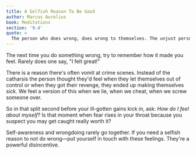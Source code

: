 ```yaml
---
title: A Selfish Reason To Be Good
author: Marcus Aurelius
book: Meditations
section: '9.4'
quote: >
  The person who does wrong, does wrong to themselves. The unjust person is unjust to themselves—making themselves evil.
---
```


The next time you do something wrong, try to remember how it made you feel. Rarely does one say, "I felt great!"

There is a reason there's often vomit at crime scenes. Instead of the catharsis the person thought they'd feel when they let themselves out of control or when they got their revenge, they ended up making themselves sick. We feel a version of this when we lie, when we cheat, when we screw someone over.

So in that split second before your ill-gotten gains kick in, ask: _How do I feel about myself?_ Is that moment when fear rises in your throat because you suspect you may get caught really worth it?

Self-awareness and wrongdoing rarely go together. If you need a selfish reason to not do wrong—put yourself in touch with these feelings. They're a powerful disincentive.
